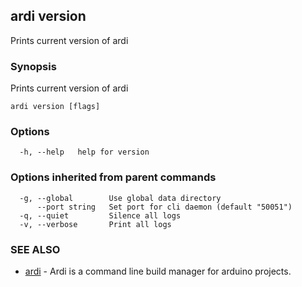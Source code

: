 ## ardi version

Prints current version of ardi

### Synopsis


Prints current version of ardi

```
ardi version [flags]
```

### Options

```
  -h, --help   help for version
```

### Options inherited from parent commands

```
  -g, --global        Use global data directory
      --port string   Set port for cli daemon (default "50051")
  -q, --quiet         Silence all logs
  -v, --verbose       Print all logs
```

### SEE ALSO

* [ardi](ardi.md)	 - Ardi is a command line build manager for arduino projects.

